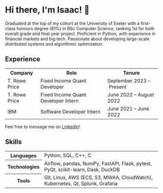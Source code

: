 # Hi there, I'm Isaac! 👋

Graduated at the top of my cohort at the University of Exeter with a first-class
honours degree (81%) in BSc Computer Science, ranking 1st for both overall grade
and final year project. Proficient in Python, with experience in financial
markets and big tech. Passionate about developing large-scale distributed
systems and algorithmic optimisation.

## Experience

<table>
  <tr>
    <th>Company</th>
    <th>Role</th>
    <th>Tenure</th>
  <tr>
    <td>T. Rowe Price</td>
    <td>Fixed Income Quant Developer</td>
    <td>September 2023 – Present</td>
  </tr>
  <tr>
    <td>T. Rowe Price</td>
    <td>Fixed Income Quant Developer Intern</td>
    <td>June 2022 – August 2022</td>
  </tr>
  <tr>
    <td>IBM</td>
    <td>Software Developer Intern</td>
    <td>June 2021 – June 2022</td>
  </tr>
</table>

Feel free to message me on [LinkedIn](https://www.linkedin.com/in/isaaccheng9)!

## Skills

<table>
  <tr>
    <th>Languages</th>
    </p>
    <td>Python, SQL, C++, C</td>
  </tr>
  <tr>
    <th>Technologies</th>
    <td>Airflow, pandas, NumPy, FastAPI, Flask, pytest, PyQt, scikit-learn,
    Dask, DuckDB
  </td>
  <tr>
    <th>Tools</th>
    <td>Git, Linux, AWS (ECS, S3, MWAA, CloudWatch), Kubernetes, Qt, Splunk,
    Grafana
  </td>
  </tr>
</table>
